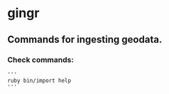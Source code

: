 # gingr

## Commands for ingesting geodata.
### Check commands: 
    '''
    ruby bin/import help
    '''